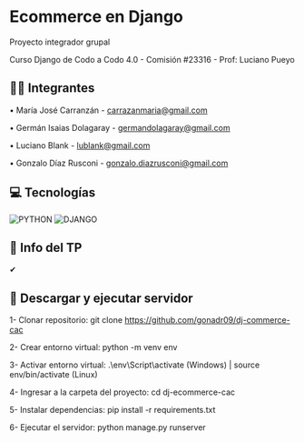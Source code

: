 # Ecommerce en Django
Proyecto integrador grupal

Curso Django de Codo a Codo 4.0 - Comisión #23316 - Prof: Luciano Pueyo



## 🧍‍♂️ Integrantes

• María José Carranzán - carrazanmaria@gmail.com

• Germán Isaias Dolagaray - germandolagaray@gmail.com

• Luciano Blank - lublank@gmail.com

• Gonzalo Díaz Rusconi - gonzalo.diazrusconi@gmail.com



## 💻 Tecnologías

![PYTHON](https://img.shields.io/pypi/pyversions/cobras)
![DJANGO](https://img.shields.io/pypi/frameworkversions/django/coderedcms.svg)



## 📒 Info del TP

✔ 



## 🚀 Descargar y ejecutar servidor

1- Clonar repositorio: git clone https://github.com/gonadr09/dj-commerce-cac

2- Crear entorno virtual: python -m venv env

3- Activar entorno virtual: .\env\Script\activate (Windows) | source env/bin/activate (Linux)

4- Ingresar a la carpeta del proyecto: cd dj-ecommerce-cac

5- Instalar dependencias: pip install -r requirements.txt

6- Ejecutar el servidor: python manage.py runserver